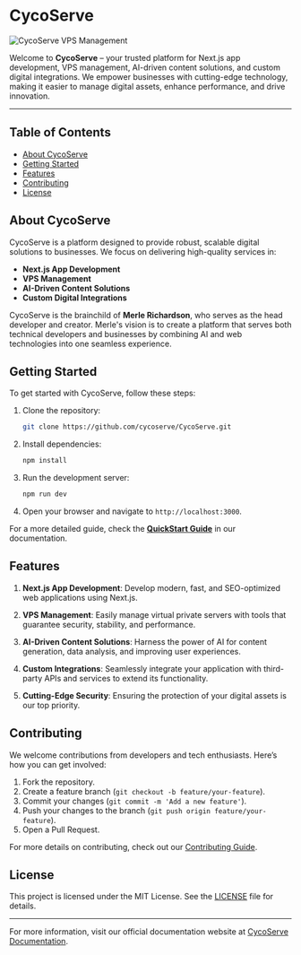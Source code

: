 # CycoServe

![CycoServe VPS Management](https://raw.githubusercontent.com/cycoserve/CycoServe/master/public/assets/vps-management.jpg)

Welcome to **CycoServe** – your trusted platform for Next.js app development, VPS management, AI-driven content solutions, and custom digital integrations. We empower businesses with cutting-edge technology, making it easier to manage digital assets, enhance performance, and drive innovation.

---

## Table of Contents
- [About CycoServe](#about-cycoserve)
- [Getting Started](#getting-started)
- [Features](#features)
- [Contributing](#contributing)
- [License](#license)

## About CycoServe

CycoServe is a platform designed to provide robust, scalable digital solutions to businesses. We focus on delivering high-quality services in:

- **Next.js App Development**
- **VPS Management**
- **AI-Driven Content Solutions**
- **Custom Digital Integrations**

CycoServe is the brainchild of **Merle Richardson**, who serves as the head developer and creator. Merle's vision is to create a platform that serves both technical developers and businesses by combining AI and web technologies into one seamless experience.

## Getting Started

To get started with CycoServe, follow these steps:

1. Clone the repository:
   ```bash
   git clone https://github.com/cycoserve/CycoServe.git
   ```

2. Install dependencies:
   ```bash
   npm install
   ```

3. Run the development server:
   ```bash
   npm run dev
   ```

4. Open your browser and navigate to `http://localhost:3000`.

For a more detailed guide, check the **[QuickStart Guide](https://docs.cycoserve.com)** in our documentation.

## Features

1. **Next.js App Development**: 
   Develop modern, fast, and SEO-optimized web applications using Next.js.

2. **VPS Management**: 
   Easily manage virtual private servers with tools that guarantee security, stability, and performance.

3. **AI-Driven Content Solutions**: 
   Harness the power of AI for content generation, data analysis, and improving user experiences.

4. **Custom Integrations**: 
   Seamlessly integrate your application with third-party APIs and services to extend its functionality.

5. **Cutting-Edge Security**: 
   Ensuring the protection of your digital assets is our top priority.

## Contributing

We welcome contributions from developers and tech enthusiasts. Here’s how you can get involved:

1. Fork the repository.
2. Create a feature branch (`git checkout -b feature/your-feature`).
3. Commit your changes (`git commit -m 'Add a new feature'`).
4. Push your changes to the branch (`git push origin feature/your-feature`).
5. Open a Pull Request.

For more details on contributing, check out our [Contributing Guide](https://cycoserve.com/docs/contributing).

## License

This project is licensed under the MIT License. See the [LICENSE](https://github.com/cycoserve/CycoServe/blob/master/LICENSE) file for details.

---

For more information, visit our official documentation website at [CycoServe Documentation](https://cycoserve.com/docs).

